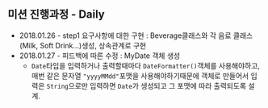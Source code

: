 ## 미션 진행과정 - Daily

- 2018.01.26 - step1 요구사항에 대한 구현 : Beverage클래스와 각 음료 클래스(Milk, Soft Drink…)생성, 상속관계로 구현
- 2018.01.27 - 피드백에 따른 수정 : MyDate 객체 생성
  - `Date`타입을 입력하거나 출력할때마다 `DateFormatter()`객체를 사용해야하고, 매번 같은 문자열 `"yyyyMMdd"`포맷을 사용해야하기때문에 객체로 만들어서 입력은 `String`으로만 입력하면 `Date`가 생성되고 그 포맷에 따라 출력되도록 설계. 

